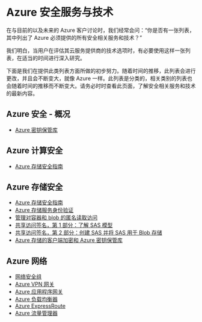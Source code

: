 <properties
   pageTitle="Azure 安全服务与技术 | Azure"
   description="本文提供了一个包含 Azure 安全服务与技术的特选列表。"
   services="security"
   documentationCenter="na"
   authors="LingChen"
   manager="langyun"
   editor="Lingche"/>  


<tags
   ms.service="security"
   ms.devlang="na"
   ms.topic="article"
   ms.tgt_pltfrm="na"
   ms.workload="na"
   ms.date="08/09/2016"
   wacn.date="10/31/2016"
   ms.author="lingche"/>  


# Azure 安全服务与技术

在与目前的以及未来的 Azure 客户讨论时，我们经常会问：“你是否有一张列表，其中列出了 Azure 必须提供的所有安全相关服务和技术？”
 
我们明白，当用户在评估其云服务提供商的技术选项时，有必要使用这样一张列表，在适当的时间进行深入研究。

下面是我们在提供此类列表方面所做的初步努力。随着时间的推移，此列表会进行更改，并且会不断变大，就像 Azure 一样。此列表是分类的，相关类别的列表也会随着时间的推移而不断变大。请务必时时查看此页面，了解安全相关服务和技术的最新内容。

## Azure 安全 - 概况
- [Azure 密钥保管库](/documentation/articles/key-vault-whatis/)

## Azure 计算安全
- [Azure 存储安全指南](/documentation/articles/storage-security-guide/)

## Azure 存储安全
- [Azure 存储安全指南](/documentation/articles/storage-security-guide/)
- [Azure 存储服务身份验证](https://msdn.microsoft.com/zh-cn/library/azure/dd179428.aspx)
- [管理对容器和 blob 的匿名读取访问](/documentation/articles/storage-manage-access-to-resources/)
- [共享访问签名，第 1 部分：了解 SAS 模型](/documentation/articles/storage-dotnet-shared-access-signature-part-1/)
- [共享访问签名，第 2 部分：创建 SAS 并将 SAS 用于 Blob 存储](/documentation/articles/storage-dotnet-shared-access-signature-part-2/)
- [Azure 存储的客户端加密和 Azure 密钥保管库](/documentation/articles/storage-client-side-encryption/)

## Azure 网络
- [网络安全组](/documentation/articles/virtual-networks-nsg/)
- [Azure VPN 网关](/documentation/articles/vpn-gateway-about-vpngateways/)
- [Azure 应用程序网关](/documentation/articles/application-gateway-introduction/)
- [Azure 负载均衡器](/documentation/articles/load-balancer-overview/)
- [Azure ExpressRoute](/documentation/articles/expressroute-introduction/)
- [Azure 流量管理器](/documentation/articles/traffic-manager-overview/)

<!---HONumber=Mooncake_1024_2016-->